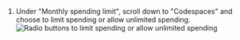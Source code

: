 1. Under "Monthly spending limit", scroll down to "Codespaces" and choose to limit spending or allow unlimited spending.
   ![Radio buttons to limit spending or allow unlimited spending](/assets/images/help/billing/limit-or-unlimited-codespaces.png)

